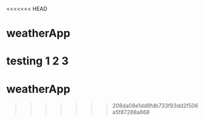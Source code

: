 <<<<<<< HEAD

# weatherApp

# testing 1 2 3

# weatherApp

> > > > > > > 208da08e1dd8fdb733f93dd2f506a5f87288a668
